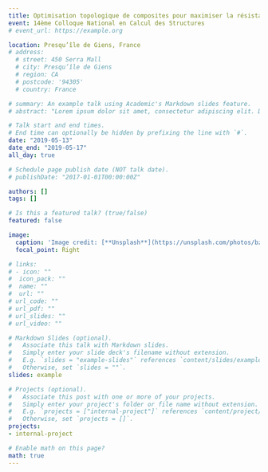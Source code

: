 ```yaml
---
title: Optimisation topologique de composites pour maximiser la résistance à la fracture
event: 14ème Colloque National en Calcul des Structures
# event_url: https://example.org

location: Presqu’île de Giens, France
# address:
  # street: 450 Serra Mall
  # city: Presqu’île de Giens
  # region: CA
  # postcode: '94305'
  # country: France

# summary: An example talk using Academic's Markdown slides feature.
# abstract: "Lorem ipsum dolor sit amet, consectetur adipiscing elit. Duis posuere tellusac convallis placerat. Proin tincidunt magna sed ex sollicitudin condimentum. Sed ac faucibus dolor, scelerisque sollicitudin nisi. Cras purus urna, suscipit quis sapien eu, pulvinar tempor diam."

# Talk start and end times.
# End time can optionally be hidden by prefixing the line with `#`.
date: "2019-05-13"
date_end: "2019-05-17"
all_day: true

# Schedule page publish date (NOT talk date).
# publishDate: "2017-01-01T00:00:00Z"

authors: []
tags: []

# Is this a featured talk? (true/false)
featured: false

image:
  caption: 'Image credit: [**Unsplash**](https://unsplash.com/photos/bzdhc5b3Bxs)'
  focal_point: Right

# links:
# - icon: ""
#  icon_pack: ""
#  name: ""
#  url: ""
# url_code: ""
# url_pdf: ""
# url_slides: ""
# url_video: ""

# Markdown Slides (optional).
#   Associate this talk with Markdown slides.
#   Simply enter your slide deck's filename without extension.
#   E.g. `slides = "example-slides"` references `content/slides/example-slides.md`.
#   Otherwise, set `slides = ""`.
slides: example

# Projects (optional).
#   Associate this post with one or more of your projects.
#   Simply enter your project's folder or file name without extension.
#   E.g. `projects = ["internal-project"]` references `content/project/deep-learning/index.md`.
#   Otherwise, set `projects = []`.
projects:
- internal-project

# Enable math on this page?
math: true
---
```

